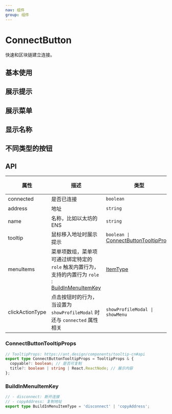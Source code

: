 ```yaml
---
nav: 组件
group: 组件
---
```


# ConnectButton

快速和区块链建立连接。

## 基本使用

<code src="./demos/simple.tsx"></code>

## 展示提示

<code src="./demos/tooltip.tsx"></code>

## 展示菜单

<code src="./demos/menu.tsx"></code>

## 显示名称

<code src="./demos/name.tsx"></code>

## 不同类型的按钮

<code src="./demos/type.tsx"></code>

## API

| 属性 | 描述 | 类型 | 默认值 | 版本 |
| --- | --- | --- | --- | --- |
| connected | 是否已连接 | `boolean` | - | - |
| address | 地址 | `string` | - | - |
| name | 名称，比如以太坊的 ENS | `string` | - | - |
| tooltip | 鼠标移入地址时展示提示 | `boolean \|` [ConnectButtonTooltipProps](#connectbuttontooltipprops) | `true`，默认显示 address 信息 | - |
| menuItems | 菜单项数组，菜单项可通过绑定特定的 `role` 触发内置行为，支持的内置行为 `role` : [BuildInMenuItemKey](#buildinmenuitemkey) | [ItemType](https://ant-design.antgroup.com/components/menu-cn#itemtype) | - | - |
| clickActionType | 点击按钮时的行为，当设置为 `showProfileModal` 时还与 `connected` 属性相关 | `showProfileModal \| showMenu` | `showProfileModal` | - |

### ConnectButtonTooltipProps

```ts
// TooltipProps: https://ant.design/components/tooltip-cn#api
export type ConnectButtonTooltipProps = TooltipProps & {
  copyable?: boolean; // 是否可复制
  title?: boolean | string | React.ReactNode; // 展示内容
};
```

### BuildInMenuItemKey

```ts
// - disconnect: 断开连接
// - copyAddress: 复制地址
export type BuildInMenuItemType = 'disconnect' | 'copyAddress';
```
